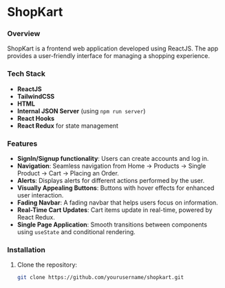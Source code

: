 # ShopKart

### Overview
ShopKart is a frontend web application developed using ReactJS. The app provides a user-friendly interface for managing a shopping experience.

### Tech Stack
- **ReactJS**
- **TailwindCSS**
- **HTML**
- **Internal JSON Server** (using `npm run server`)
- **React Hooks**
- **React Redux** for state management

### Features
- **SignIn/Signup functionality**: Users can create accounts and log in.
- **Navigation**: Seamless navigation from Home → Products → Single Product → Cart → Placing an Order.
- **Alerts**: Displays alerts for different actions performed by the user.
- **Visually Appealing Buttons**: Buttons with hover effects for enhanced user interaction.
- **Fading Navbar**: A fading navbar that helps users focus on information.
- **Real-Time Cart Updates**: Cart items update in real-time, powered by React Redux.
- **Single Page Application**: Smooth transitions between components using `useState` and conditional rendering.

### Installation
1. Clone the repository:
   ```bash
   git clone https://github.com/yourusername/shopkart.git

